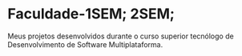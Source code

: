 # Faculdade-1SEM; 2SEM;
Meus projetos desenvolvidos durante o curso superior tecnólogo de Desenvolvimento de Software Multiplataforma.
